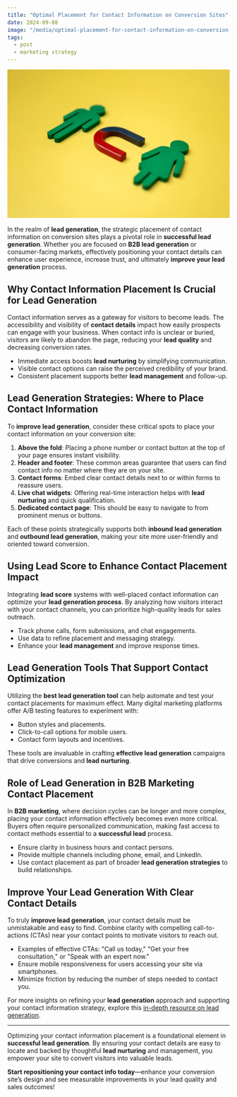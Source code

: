 ```yaml
---
title: "Optimal Placement for Contact Information on Conversion Sites"
date: 2024-09-08
image: "/media/optimal-placement-for-contact-information-on-conversion-sites.webp"
tags:
  - post
  - marketing strategy
---
```


![Optimal Placement for Contact Information on Conversion Sites](/media/optimal-placement-for-contact-information-on-conversion-sites.webp)

In the realm of **lead generation**, the strategic placement of contact information on conversion sites plays a pivotal role in **successful lead generation**. Whether you are focused on **B2B lead generation** or consumer-facing markets, effectively positioning your contact details can enhance user experience, increase trust, and ultimately **improve your lead generation** process.

## Why Contact Information Placement Is Crucial for Lead Generation

Contact information serves as a gateway for visitors to become leads. The accessibility and visibility of **contact details** impact how easily prospects can engage with your business. When contact info is unclear or buried, visitors are likely to abandon the page, reducing your **lead quality** and decreasing conversion rates.

- Immediate access boosts **lead nurturing** by simplifying communication.
- Visible contact options can raise the perceived credibility of your brand.
- Consistent placement supports better **lead management** and follow-up.

## Lead Generation Strategies: Where to Place Contact Information

To **improve lead generation**, consider these critical spots to place your contact information on your conversion site:

1. **Above the fold**: Placing a phone number or contact button at the top of your page ensures instant visibility.
2. **Header and footer**: These common areas guarantee that users can find contact info no matter where they are on your site.
3. **Contact forms**: Embed clear contact details next to or within forms to reassure users.
4. **Live chat widgets**: Offering real-time interaction helps with **lead nurturing** and quick qualification.
5. **Dedicated contact page**: This should be easy to navigate to from prominent menus or buttons.

Each of these points strategically supports both **inbound lead generation** and **outbound lead generation**, making your site more user-friendly and oriented toward conversion.

## Using Lead Score to Enhance Contact Placement Impact

Integrating **lead score** systems with well-placed contact information can optimize your **lead generation process**. By analyzing how visitors interact with your contact channels, you can prioritize high-quality leads for sales outreach.

- Track phone calls, form submissions, and chat engagements.
- Use data to refine placement and messaging strategy.
- Enhance your **lead management** and improve response times.

## Lead Generation Tools That Support Contact Optimization

Utilizing the **best lead generation tool** can help automate and test your contact placements for maximum effect. Many digital marketing platforms offer A/B testing features to experiment with:

- Button styles and placements.
- Click-to-call options for mobile users.
- Contact form layouts and incentives.

These tools are invaluable in crafting **effective lead generation** campaigns that drive conversions and **lead nurturing**.

## Role of Lead Generation in B2B Marketing Contact Placement

In **B2B marketing**, where decision cycles can be longer and more complex, placing your contact information effectively becomes even more critical. Buyers often require personalized communication, making fast access to contact methods essential to a **successful lead** process.

- Ensure clarity in business hours and contact persons.
- Provide multiple channels including phone, email, and LinkedIn.
- Use contact placement as part of broader **lead generation strategies** to build relationships.

## Improve Your Lead Generation With Clear Contact Details

To truly **improve lead generation**, your contact details must be unmistakable and easy to find. Combine clarity with compelling call-to-actions (CTAs) near your contact points to motivate visitors to reach out.

- Examples of effective CTAs: "Call us today," "Get your free consultation," or "Speak with an expert now."
- Ensure mobile responsiveness for users accessing your site via smartphones.
- Minimize friction by reducing the number of steps needed to contact you.

For more insights on refining your **lead generation** approach and supporting your contact information strategy, explore this [in-depth resource on lead generation](https://leadcraftr.com/posts/lead-generation/).

---

Optimizing your contact information placement is a foundational element in **successful lead generation**. By ensuring your contact details are easy to locate and backed by thoughtful **lead nurturing** and management, you empower your site to convert visitors into valuable leads.

**Start repositioning your contact info today**—enhance your conversion site’s design and see measurable improvements in your lead quality and sales outcomes!
